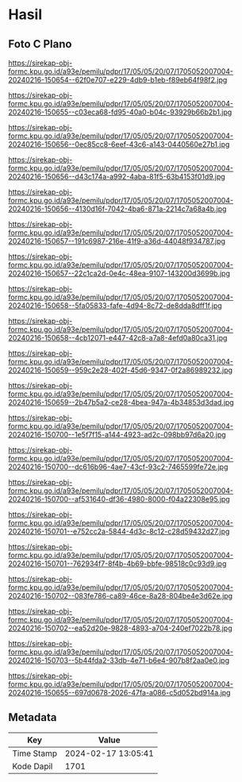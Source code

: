 # Hasil

## Foto C Plano

https://sirekap-obj-formc.kpu.go.id/a93e/pemilu/pdpr/17/05/05/20/07/1705052007004-20240216-150654--62f0e707-e229-4db9-b1eb-f89eb64f98f2.jpg

https://sirekap-obj-formc.kpu.go.id/a93e/pemilu/pdpr/17/05/05/20/07/1705052007004-20240216-150655--c03eca68-fd95-40a0-b04c-93929b66b2b1.jpg

https://sirekap-obj-formc.kpu.go.id/a93e/pemilu/pdpr/17/05/05/20/07/1705052007004-20240216-150656--0ec85cc8-6eef-43c6-a143-0440560e27b1.jpg

https://sirekap-obj-formc.kpu.go.id/a93e/pemilu/pdpr/17/05/05/20/07/1705052007004-20240216-150656--d43c174a-a992-4aba-81f5-63b4153f01d9.jpg

https://sirekap-obj-formc.kpu.go.id/a93e/pemilu/pdpr/17/05/05/20/07/1705052007004-20240216-150656--4130d16f-7042-4ba6-871a-2214c7a68a4b.jpg

https://sirekap-obj-formc.kpu.go.id/a93e/pemilu/pdpr/17/05/05/20/07/1705052007004-20240216-150657--191c6987-216e-41f9-a36d-44048f934787.jpg

https://sirekap-obj-formc.kpu.go.id/a93e/pemilu/pdpr/17/05/05/20/07/1705052007004-20240216-150657--22c1ca2d-0e4c-48ea-9107-143200d3699b.jpg

https://sirekap-obj-formc.kpu.go.id/a93e/pemilu/pdpr/17/05/05/20/07/1705052007004-20240216-150658--5fa05833-fafe-4d94-8c72-de8dda8dff1f.jpg

https://sirekap-obj-formc.kpu.go.id/a93e/pemilu/pdpr/17/05/05/20/07/1705052007004-20240216-150658--4cb12071-e447-42c8-a7a8-4efd0a80ca31.jpg

https://sirekap-obj-formc.kpu.go.id/a93e/pemilu/pdpr/17/05/05/20/07/1705052007004-20240216-150659--959c2e28-402f-45d6-9347-0f2a86989232.jpg

https://sirekap-obj-formc.kpu.go.id/a93e/pemilu/pdpr/17/05/05/20/07/1705052007004-20240216-150659--2b47b5a2-ce28-4bea-947a-4b34853d3dad.jpg

https://sirekap-obj-formc.kpu.go.id/a93e/pemilu/pdpr/17/05/05/20/07/1705052007004-20240216-150700--1e5f7f15-a144-4923-ad2c-098bb97d6a20.jpg

https://sirekap-obj-formc.kpu.go.id/a93e/pemilu/pdpr/17/05/05/20/07/1705052007004-20240216-150700--dc616b96-4ae7-43cf-93c2-7465599fe72e.jpg

https://sirekap-obj-formc.kpu.go.id/a93e/pemilu/pdpr/17/05/05/20/07/1705052007004-20240216-150700--af531640-df36-4980-8000-f04a22308e95.jpg

https://sirekap-obj-formc.kpu.go.id/a93e/pemilu/pdpr/17/05/05/20/07/1705052007004-20240216-150701--e752cc2a-5844-4d3c-8c12-c28d59432d27.jpg

https://sirekap-obj-formc.kpu.go.id/a93e/pemilu/pdpr/17/05/05/20/07/1705052007004-20240216-150701--762934f7-8f4b-4b69-bbfe-98518c0c93d9.jpg

https://sirekap-obj-formc.kpu.go.id/a93e/pemilu/pdpr/17/05/05/20/07/1705052007004-20240216-150702--083fe786-ca89-46ce-8a28-804be4e3d62e.jpg

https://sirekap-obj-formc.kpu.go.id/a93e/pemilu/pdpr/17/05/05/20/07/1705052007004-20240216-150702--ea52d20e-9828-4893-a704-240ef7022b78.jpg

https://sirekap-obj-formc.kpu.go.id/a93e/pemilu/pdpr/17/05/05/20/07/1705052007004-20240216-150703--5b44fda2-33db-4e71-b6e4-907b8f2aa0e0.jpg

https://sirekap-obj-formc.kpu.go.id/a93e/pemilu/pdpr/17/05/05/20/07/1705052007004-20240216-150655--697d0678-2026-47fa-a086-c5d052bd914a.jpg


## Metadata

| Key        | Value               |
| ---------- | ------------------- |
| Time Stamp | 2024-02-17 13:05:41 |
| Kode Dapil | 1701                |



